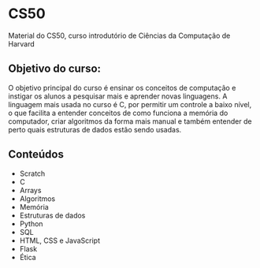 # CS50

Material do CS50, curso introdutório de Ciências da Computação de Harvard

## Objetivo do curso:

O objetivo principal do curso é ensinar os conceitos de computação e instigar os alunos a pesquisar mais e aprender novas linguagens. A linguagem mais usada no curso é C, por permitir um controle a baixo nível, o que facilita a entender conceitos de como funciona a memória do computador, criar algoritmos da forma mais manual e também entender de perto quais estruturas de dados estão sendo usadas. 

## Conteúdos

- Scratch
- C
- Arrays
- Algoritmos
- Memória
- Estruturas de dados
- Python
- SQL
- HTML, CSS e JavaScript
- Flask
- Ética
